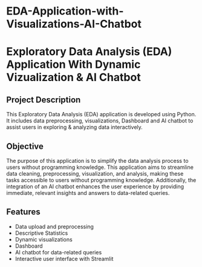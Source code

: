 # EDA-Application-with-Visualizations-AI-Chatbot

# Exploratory Data Analysis (EDA) Application With Dynamic Vizualization & AI Chatbot

## Project Description
This Exploratory Data Analysis (EDA) application is developed using Python. It includes data preprocessing, visualizations, Dashboard and AI chatbot to assist users in exploring & analyzing data interactively.

## Objective
The purpose of this application is to simplify the data analysis process to users without programming knowledge. This application aims to streamline data cleaning, preprocessing, visualization, and analysis, making these tasks accessible to users without programming knowledge. Additionally, the integration of an AI chatbot enhances the user experience by providing immediate, relevant insights and answers to data-related queries.

## Features
- Data upload and preprocessing
- Descriptive Statistics
- Dynamic visualizations
- Dashboard
- AI chatbot for data-related queries
- Interactive user interface with Streamlit

